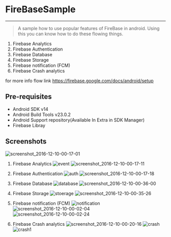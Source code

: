 # FireBaseSample
--------------
> A sample how to use popular features of FireBase in android.
Using this you can know how to do these flowing things.


1. Firebase Analytics
2. Firebase Authentication
3. Firebase Database
4. Firebase Storage
5. Firebase notification (FCM)
6. Firebase Crash analytics

for more info flow link https://firebase.google.com/docs/android/setup


Pre-requisites
--------------

- Android SDK v14
- Android Build Tools v23.0.2
- Android Support repository(Available In Extra in SDK Manager)
- Firebase Libray 


Screenshots
--------------
![screenshot_2016-12-10-00-17-01](https://cloud.githubusercontent.com/assets/7554816/21061955/a07bb64e-be74-11e6-91d3-6f7e9af41d23.png)

1) Firebase Analytics
![event](https://cloud.githubusercontent.com/assets/7554816/21061951/a04312c6-be74-11e6-959c-2cf12fd729fb.png)
![screenshot_2016-12-10-00-17-11](https://cloud.githubusercontent.com/assets/7554816/21061956/a08cba66-be74-11e6-9051-b66f72412479.png)

2) Firebase Authentication
![auth](https://cloud.githubusercontent.com/assets/7554816/21061945/9fd5c2a2-be74-11e6-8afb-4677bdf63153.png)
![screenshot_2016-12-10-00-17-18](https://cloud.githubusercontent.com/assets/7554816/21061957/a092dff4-be74-11e6-950d-d55f2f6e7276.png)

3) Firebase Database
![database](https://cloud.githubusercontent.com/assets/7554816/21061950/a03976a8-be74-11e6-9854-ac89d5b4ab30.png)
![screenshot_2016-12-10-00-36-00](https://cloud.githubusercontent.com/assets/7554816/21061960/a0d7df0a-be74-11e6-9562-ea9414a99997.png)

4) Firebase Storage
![stoerage](https://cloud.githubusercontent.com/assets/7554816/21061961/a103e294-be74-11e6-920f-6e0aa81fef71.png)
![screenshot_2016-12-10-00-35-26](https://cloud.githubusercontent.com/assets/7554816/21061959/a0c1aed8-be74-11e6-90c4-732620973405.png)

5) Firebase notification (FCM)
![notification](https://cloud.githubusercontent.com/assets/7554816/21061952/a0436028-be74-11e6-8ba7-7ee3dd81ca90.png)
![screenshot_2016-12-10-00-02-04](https://cloud.githubusercontent.com/assets/7554816/21061953/a05659d0-be74-11e6-84e5-7a721dd70d99.png)
![screenshot_2016-12-10-00-02-24](https://cloud.githubusercontent.com/assets/7554816/21061954/a0721512-be74-11e6-85b7-d586e1a3f02b.png)

6) Firebase Crash analytics
![screenshot_2016-12-10-00-20-16](https://cloud.githubusercontent.com/assets/7554816/21061958/a0a522e0-be74-11e6-81a5-3a3f0b66f37b.png)
![crash](https://cloud.githubusercontent.com/assets/7554816/21061948/a02750ae-be74-11e6-9258-85f4af02c45b.png)
![crash1](https://cloud.githubusercontent.com/assets/7554816/21061949/a0290570-be74-11e6-8e8f-dedcbefd7605.png)












